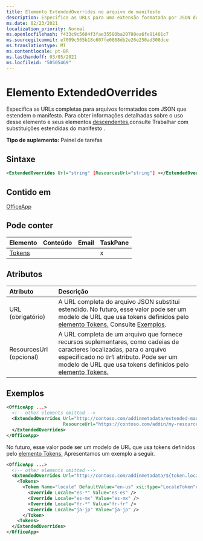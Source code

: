 ```yaml
---
title: Elemento ExtendedOverrides no arquivo de manifesto
description: Especifica as URLs para uma extensão formatada por JSON do manifesto.
ms.date: 02/23/2021
localization_priority: Normal
ms.openlocfilehash: f433c9c5604f3fae35580ba20780ea6fe91401c7
ms.sourcegitcommit: e7009c565b18c607fe0868db2e26e250ad308dce
ms.translationtype: MT
ms.contentlocale: pt-BR
ms.lasthandoff: 03/05/2021
ms.locfileid: "50505469"
---
```

# <a name="extendedoverrides-element"></a>Elemento ExtendedOverrides

Especifica as URLs completas para arquivos formatados com JSON que estendem o manifesto. Para obter informações detalhadas sobre o uso desse elemento e seus elementos [descendentes,](../../develop/extended-overrides.md)consulte Trabalhar com substituições estendidas do manifesto .

**Tipo de suplemento:** Painel de tarefas

## <a name="syntax"></a>Sintaxe

```XML
<ExtendedOverrides Url="string" [ResourcesUrl="string"] ></ExtendedOverrides>
```

## <a name="contained-in"></a>Contido em

[OfficeApp](officeapp.md)

## <a name="can-contain"></a>Pode conter

|Elemento|Conteúdo|Email|TaskPane|
|:-----|:-----|:-----|:-----|
|[Tokens](tokens.md)|||x|

## <a name="attributes"></a>Atributos

|Atributo|Descrição|
|:-----|:-----|
|URL (obrigatório)| A URL completa do arquivo JSON substitui estendido. No futuro, esse valor pode ser um modelo de URL que usa tokens definidos pelo [elemento Tokens.](tokens.md) Consulte [Exemplos](#examples).|
|ResourcesUrl (opcional) | A URL completa de um arquivo que fornece recursos suplementares, como cadeias de caracteres localizadas, para o arquivo especificado no `Url` atributo. Pode ser um modelo de URL que usa tokens definidos pelo [elemento Tokens.](tokens.md)|

## <a name="examples"></a>Exemplos

```XML
<OfficeApp ...>
  <!-- other elements omitted -->
  <ExtendedOverrides Url="http://contoso.com/addinmetadata/extended-manifest-overrides.json"
                     ResourceUrl="https://contoso.com/addin/my-resources.json">
  </ExtendedOverrides>
</OfficeApp>
```

No futuro, esse valor pode ser um modelo de URL que usa tokens definidos pelo [elemento Tokens.](tokens.md) Apresentamos um exemplo a seguir.

```XML
<OfficeApp ...>
  <!-- other elements omitted -->
  <ExtendedOverrides Url="http://contoso.com/addinmetadata/${token.locale}/extended-manifest-overrides.json">
    <Tokens>
      <Token Name="locale" DefaultValue="en-us" xsi:type="LocaleToken">
        <Override Locale="es-*" Value="es-es" />
        <Override Locale="es-mx" Value="es-mx" />
        <Override Locale="fr-*" Value="fr-fr" />
        <Override Locale="ja-jp" Value="ja-jp" />
      </Token>
    <Tokens>
  </ExtendedOverrides>
</OfficeApp>
```
